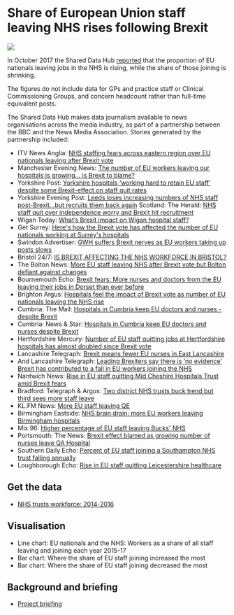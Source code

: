 # Share of European Union staff leaving NHS rises following Brexit

![](https://ichef.bbci.co.uk/news/624/cpsprodpb/16AA8/production/_98304829_chart_euleaversfromnhsinengland_biggestrises-1.png)

In October 2017 the Shared Data Hub [reported](http://www.bbc.co.uk/news/uk-england-41556997) that the proportion of EU nationals leaving jobs in the NHS is rising, while the share of those joining is shrinking.

The figures do not include data for GPs and practice staff or Clinical Commissioning Groups, and concern headcount rather than full-time equivalent posts.

The Shared Data Hub makes data journalism available to news organisations across the media industry, as part of a partnership between the BBC and the News Media Association. Stories generated by the partnership included:

* ITV News Anglia: [NHS staffing fears across eastern region over EU nationals leaving after Brexit vote](http://www.itv.com/news/anglia/update/2017-10-16/nhs-staffing-fears-as-more-eu-nationals-leave-following-the-brexit-vote/)
* Manchester Evening News: [The number of EU workers leaving our hospitals is growing... is Brexit to blame?](http://www.manchestereveningnews.co.uk/news/greater-manchester-news/number-eu-workers-leaving-hospitals-13771430)
* Yorkshire Post: [Yorkshire hospitals ‘working hard to retain EU staff’ despite some Brexit-effect on staff quit rates](http://www.yorkshirepost.co.uk/news/health/yorkshire-hospitals-working-hard-to-retain-eu-staff-despite-some-brexit-effect-on-staff-quit-rates-1-8807938)
* Yorkshire Evening Post: [Leeds loses increasing numbers of NHS staff post-Brexit...but recruits them back again](http://www.yorkshireeveningpost.co.uk/news/health/leeds-loses-increasing-numbers-of-nhs-staff-post-brexit-but-recruits-them-back-again-1-8807867)
Scotland: The Herald: [NHS staff quit over independence worry and Brexit hit recruitment](http://www.heraldscotland.com/news/15598834.NHS_staff_quit_over_independence_worry_and_Brexit_hit_recruitment/)
* Wigan Today: [What’s Brexit impact on Wigan hospital staff?](http://www.wigantoday.net/news/health/what-s-brexit-impact-on-wigan-hospital-staff-1-8806960)
* Get Surrey: [Here's how the Brexit vote has affected the number of EU nationals working at Surrey's hospitals](http://www.getsurrey.co.uk/news/surrey-news/heres-how-brexit-vote-affected-13770715)
* Swindon Advertiser: [GWH suffers Brexit nerves as EU workers taking up posts slows](http://www.swindonadvertiser.co.uk/news/15598329.GWH_suffers_Brexit_nerves_as_EU_workers_taking_up_posts_slows/)
* Bristol 24/7: [IS BREXIT AFFECTING THE NHS WORKFORCE IN BRISTOL?](https://www.bristol247.com/news-and-features/news/brexit-affecting-nhs-workforce-bristol/)
* The Bolton News: [More EU staff leaving NHS after Brexit vote but Bolton defiant against changes](http://www.theboltonnews.co.uk/news/15598393.Bolton_fails_to_feel_the_strain_of_EU_NHS_staff_leaving/)
* Bournemouth Echo: [Brexit fears: More nurses and doctors from the EU leaving their jobs in Dorset than ever before](http://www.bournemouthecho.co.uk/newS/15598052.Brexit_fears__More_nurses_and_doctors_from_the_EU_leaving_their_jobs_in_Dorset_than_ever_before/)
* Brighton Argus: [Hospitals feel the impact of Brexit vote as number of EU nationals leaving the NHS rise](http://www.theargus.co.uk/news/15597614.Hospitals_feel_the_impact_of_Brexit_vote_as_number_of_EU_nationals_leaving_the_NHS_rise/)
* Cumbria: The Mail: [Hospitals in Cumbria keep EU doctors and nurses - despite Brexit](http://www.nwemail.co.uk/news/Hospitals-in-Cumbria-keep-EU-doctors-and-nurses-despite-Brexit-d966f14e-4b5d-4079-9f7f-a4772cf0ebf0-ds)
* Cumbria: News & Star: [Hospitals in Cumbria keep EU doctors and nurses despite Brexit](http://www.newsandstar.co.uk/news/Hospitals-in-Cumbria-keep-EU-doctors-and-nurses-despite-Brexit-d966f14e-4b5d-4079-9f7f-a4772cf0ebf0-ds)
* Hertfordshire Mercury: [Number of EU staff quitting jobs at Hertfordshire hospitals has almost doubled since Brexit vote](http://www.hertfordshiremercury.co.uk/number-of-eu-staff-quitting-jobs-at-hertfordshire-hospitals-has-almost-doubled-since-brexit-vote/story-30530133-detail/story.html)
* Lancashire Telegraph: [Brexit means fewer EU nurses in East Lancashire](http://www.lancashiretelegraph.co.uk/NEWS/15597527.Brexit_means_fewer_EU_nurses_in_East_Lancashire/)
* And Lancashire Telegraph: [Leading Brexiters say there is ‘no evidence’ Brexit has contributed to a fall in EU workers joining the NHS](http://www.lancashiretelegraph.co.uk/news/15602015.Leading_Brexiters_say_there_is____no_evidence____Brexit_has_contributed_to_a_fall_in_EU_workers_joining_the_NHS_in_East_Lancashire/)
* Nantwich News: [Rise in EU staff quitting Mid Cheshire Hospitals Trust amid Brexit fears](http://thenantwichnews.co.uk/2017/10/16/rise-in-eu-staff-quitting-mchft-amid-brexit-fears/)
* Bradford: Telegraph & Argus: [Two district NHS trusts buck trend but third sees more staff leave](http://www.thetelegraphandargus.co.uk/NEWS/15596384.Health_trusts_buck_post_Brexit_trend/)
* KL.FM News: [More EU staff leaving QE](https://www.klfm967.co.uk/news/klfm-news/2402788/more-eu-staff-leaving-qe/)
* Birmingham Eastside: [NHS brain drain: more EU workers leaving Birmingham hospitals](http://birminghameastside.com/2017/10/17/eu-workers-in-the-nhs-birmingham-hospitals-leavers-are-on-the-rise/)
* Mix 96: [Higher percentage of EU staff leaving Bucks' NHS](https://www.mix96.co.uk/news/local/2401683/higher-percentage-of-eu-staff-leaving-bucks-nhs/)
* Portsmouth: The News: [Brexit effect blamed as growing number of nurses leave QA Hospital](http://www.portsmouth.co.uk/news/health/brexit-effect-blamed-as-growing-number-of-nurses-leave-qa-hospital-1-8197977)
* Southern Daily Echo: [Percent of EU staff joining a Southampton NHS trust falling annually](http://www.dailyecho.co.uk/news/15597559.More_EU_staff_quit_Hampshire_NHS_trust/)
* Loughborough Echo: [Rise in EU staff quitting Leicestershire healthcare](http://www.loughboroughecho.net/news/rise-eu-staff-quitting-leicestershire-13756137)


## Get the data

* [NHS trusts workforce: 2014-2016](https://docs.google.com/spreadsheets/d/15RrvR1qIZ_pNwD0YgpJ9byqRSN4FikiwJPBIIs6yyJk/edit#gid=1815778128)

## Visualisation

* Line chart: EU nationals and the NHS: Workers as a share of all staff leaving and joining each year 2015-17
* Bar chart: Where the share of EU staff joining increased the most
* Bar chart: Where the share of EU staff joining decreased the most

## Background and briefing

* [Project briefing](https://docs.google.com/document/d/1VaLfh7Dq3IK_4SF2IsGpAmOOhc0CLbnxaShUct9f2OE/edit)
